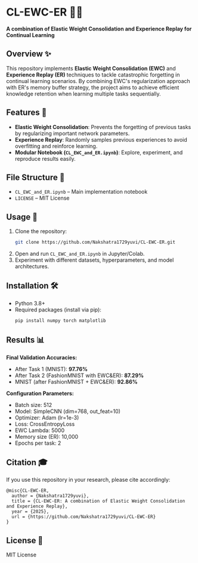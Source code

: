 # CL-EWC-ER 🧠🔁
**A combination of Elastic Weight Consolidation and Experience Replay for Continual Learning**

## Overview ✨
This repository implements **Elastic Weight Consolidation (EWC)** and **Experience Replay (ER)** techniques to tackle catastrophic forgetting in continual learning scenarios. By combining EWC's regularization approach with ER's memory buffer strategy, the project aims to achieve efficient knowledge retention when learning multiple tasks sequentially.

## Features 🚀
- **Elastic Weight Consolidation**: Prevents the forgetting of previous tasks by regularizing important network parameters.
- **Experience Replay**: Randomly samples previous experiences to avoid overfitting and reinforce learning.
- **Modular Notebook (`CL_EWC_and_ER.ipynb`)**: Explore, experiment, and reproduce results easily.

## File Structure 📂
- `CL_EWC_and_ER.ipynb` – Main implementation notebook
- `LICENSE` – MIT License

## Usage 💾
1. Clone the repository:
    ```bash
    git clone https://github.com/Nakshatra1729yuvi/CL-EWC-ER.git
    ```
2. Open and run `CL_EWC_and_ER.ipynb` in Jupyter/Colab.
3. Experiment with different datasets, hyperparameters, and model architectures.

## Installation 🛠️
- Python 3.8+
- Required packages (install via pip):
    ```bash
    pip install numpy torch matplotlib
    ```

## Results 📊

**Final Validation Accuracies:**
- After Task 1 (MNIST): **97.76%**
- After Task 2 (FashionMNIST with EWC&ER): **87.29%**
- MNIST (after FashionMNIST + EWC&ER): **92.86%**

**Configuration Parameters:**
- Batch size: 512
- Model: SimpleCNN (dim=768, out_feat=10)
- Optimizer: Adam (lr=1e-3)
- Loss: CrossEntropyLoss
- EWC Lambda: 5000
- Memory size (ER): 10,000
- Epochs per task: 2

## Citation 🎓
If you use this repository in your research, please cite accordingly:
```plaintext
@misc{CL-EWC-ER,
  author = {Nakshatra1729yuvi},
  title = {CL-EWC-ER: A combination of Elastic Weight Consolidation and Experience Replay},
  year = {2025},
  url = {https://github.com/Nakshatra1729yuvi/CL-EWC-ER}
}
```

## License 📄
MIT License
